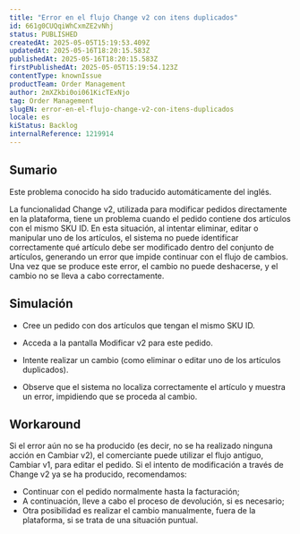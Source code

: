 ```yaml
---
title: "Error en el flujo Change v2 con itens duplicados"
id: 661g0CUQqiWhCxmZE2vNhj
status: PUBLISHED
createdAt: 2025-05-05T15:19:53.409Z
updatedAt: 2025-05-16T18:20:15.583Z
publishedAt: 2025-05-16T18:20:15.583Z
firstPublishedAt: 2025-05-05T15:19:54.123Z
contentType: knownIssue
productTeam: Order Management
author: 2mXZkbi0oi061KicTExNjo
tag: Order Management
slugEN: error-en-el-flujo-change-v2-con-itens-duplicados
locale: es
kiStatus: Backlog
internalReference: 1219914
---
```


## Sumario

<div class="alert alert-info">
  <p>Este problema conocido ha sido traducido automáticamente del inglés.</p>
</div>


La funcionalidad Change v2, utilizada para modificar pedidos directamente en la plataforma, tiene un problema cuando el pedido contiene dos artículos con el mismo SKU ID. En esta situación, al intentar eliminar, editar o manipular uno de los artículos, el sistema no puede identificar correctamente qué artículo debe ser modificado dentro del conjunto de artículos, generando un error que impide continuar con el flujo de cambios.
Una vez que se produce este error, el cambio no puede deshacerse, y el cambio no se lleva a cabo correctamente.


##

## Simulación



- Cree un pedido con dos artículos que tengan el mismo SKU ID.

- Acceda a la pantalla Modificar v2 para este pedido.

- Intente realizar un cambio (como eliminar o editar uno de los artículos duplicados).

- Observe que el sistema no localiza correctamente el artículo y muestra un error, impidiendo que se proceda al cambio.



## Workaround



Si el error aún no se ha producido (es decir, no se ha realizado ninguna acción en Cambiar v2), el comerciante puede utilizar el flujo antiguo, Cambiar v1, para editar el pedido.
Si el intento de modificación a través de Change v2 ya se ha producido, recomendamos:


- Continuar con el pedido normalmente hasta la facturación;
- A continuación, lleve a cabo el proceso de devolución, si es necesario;
- Otra posibilidad es realizar el cambio manualmente, fuera de la plataforma, si se trata de una situación puntual.






